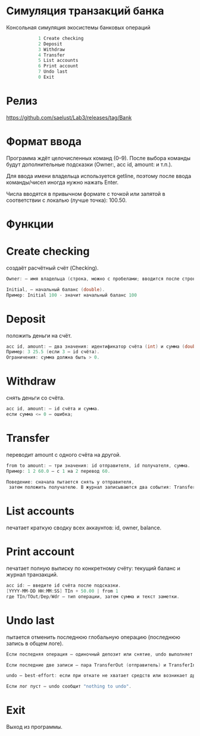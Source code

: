 # Симуляция транзакций банка

Консольная симуляция экосистемы банковых операций

```c++
			1 Create checking
			2 Deposit
			3 Withdraw
			4 Transfer
			5 List accounts
			6 Print account
			7 Undo last
			0 Exit
```

# Релиз

https://github.com/saelust/Lab3/releases/tag/Bank

# Формат ввода 

Программа ждёт целочисленных команд (0–9). После выбора команды будут дополнительные подсказки (Owner:, acc id, amount: и т.п.).

Для ввода имени владельца используется getline, поэтому после ввода команды/чисел иногда нужно нажать Enter.

Числа вводятся в привычном формате с точкой или запятой в соответствии с локалью (лучше точка): 100.50.


# Функции

<h1>Create checking</h1>

создаёт расчётный счёт (Checking).

```c++
Owner: — имя владельца (строка, можно с пробелами; вводится после строки ввода).

Initial, — начальный баланс (double).
Пример: Initial 100 - значит начальный баланс 100
```

<h1>Deposit</h1>

положить деньги на счёт.

```c++
acc id, amount: — два значения: идентификатор счёта (int) и сумма (double).
Пример: 3 25.5 (если 3 — id счёта).
Ограничения: сумма должна быть > 0.
```

<h1>Withdraw</h1>

снять деньги со счёта.

```c++
acc id, amount: — id счёта и сумма.
если сумма <= 0 — ошибка;
```

<h1>Transfer</h1>

переводит amount с одного счёта на другой.

```c++
from to amount: — три значения: id отправителя, id получателя, сумма.
Пример: 1 2 60.0 — с 1 на 2 перевод 60.

Поведение: сначала пытается снять у отправителя,
 затем положить получателю. В журнал записываются два события: TransferOut и TransferIn.
```

<h1>List accounts</h1>

печатает краткую сводку всех аккаунтов: id, owner, balance.

<h1>Print account</h1>

печатает полную выписку по конкретному счёту: текущий баланс и журнал транзакций.

```c++
acc id: — введите id счёта после подсказки.
[YYYY-MM-DD HH:MM:SS] TIn + 50.00 | from 1
где TIn/TOut/Dep/Wdr — тип операции, затем сумма и текст заметки.
```

<h1>Undo last</h1>

пытается отменить последнюю глобальную операцию (последнюю запись в общем логе).

```c++
Если последняя операция — одиночный депозит или снятие, undo выполняет обратную операцию (снимает то, что было положено, или кладёт обратно то, что было снято).

Если последние две записи — пара TransferOut (отправитель) и TransferIn (получатель) с одинаковой суммой, undo отменит перевод: снимет у получателя и вернёт отправителю (т.е. откат двух записей).

undo — best-effort: если при откате не хватает средств или возникает другая ошибка, откат не выполняется и программа вернёт сообщение об ошибке.

Если лог пуст — undo сообщит "nothing to undo".
```

<h1>Exit</h1>

Выход из программы.
